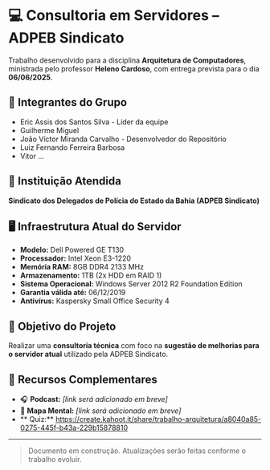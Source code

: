 # 💻 Consultoria em Servidores – ADPEB Sindicato

Trabalho desenvolvido para a disciplina **Arquitetura de Computadores**, ministrada pelo professor **Heleno Cardoso**, com entrega prevista para o dia **06/06/2025**.

## 👥 Integrantes do Grupo

- Eric Assis dos Santos Silva - Líder da equipe
- Guilherme Miguel
- João Víctor Miranda Carvalho - Desenvolvedor do Repositório
- Luiz Fernando Ferreira Barbosa
- Vitor ...
 

## 🏢 Instituição Atendida

**Sindicato dos Delegados de Polícia do Estado da Bahia (ADPEB Sindicato)**

## 🖥️ Infraestrutura Atual do Servidor

- **Modelo:** Dell Powered GE T130  
- **Processador:** Intel Xeon E3-1220  
- **Memória RAM:** 8GB DDR4 2133 MHz  
- **Armazenamento:** 1TB (2x HDD em RAID 1)  
- **Sistema Operacional:** Windows Server 2012 R2 Foundation Edition  
- **Garantia válida até:** 06/12/2019  
- **Antivírus:** Kaspersky Small Office Security 4

## 🔧 Objetivo do Projeto

Realizar uma **consultoria técnica** com foco na **sugestão de melhorias para o servidor atual** utilizado pela ADPEB Sindicato.

## 🔗 Recursos Complementares

- 🎧 **Podcast:** _[link será adicionado em breve]_  
- 🧠 **Mapa Mental:** _[link será adicionado em breve]_
-  ** Quiz:** https://create.kahoot.it/share/trabalho-arquitetura/a8040a85-0275-445f-b43a-229b15878810

---

> Documento em construção. Atualizações serão feitas conforme o trabalho evoluir.
